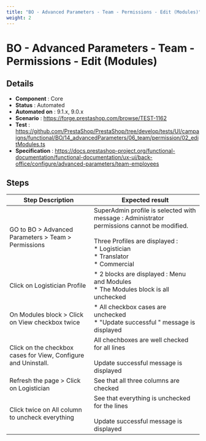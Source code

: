 ```yaml
---
title: "BO - Advanced Parameters - Team - Permissions - Edit (Modules)"
weight: 2
---
```


# BO - Advanced Parameters - Team - Permissions - Edit (Modules)
## Details
* **Component** : Core
* **Status** : Automated
* **Automated on** : 9.1.x, 9.0.x
* **Scenario** : https://forge.prestashop.com/browse/TEST-1162
* **Test** : https://github.com/PrestaShop/PrestaShop/tree/develop/tests/UI/campaigns/functional/BO/14_advancedParameters/06_team/permission/02_editModules.ts
* **Specification** : https://docs.prestashop-project.org/functional-documentation/functional-documentation/ux-ui/back-office/configure/advanced-parameters/team-employees

## Steps
| Step Description | Expected result |
| ----- | ----- |
| GO to BO > Advanced Parameters > Team > Permissions | SuperAdmin profile is selected with message : Administrator permissions cannot be modified.<br><br>Three Profiles are displayed : <br> * Logistician<br> * Translator<br> * Commercial |
| Click on Logistician Profile | * 2 blocks are displayed : Menu and Modules<br> * The Modules block is all unchecked |
| On Modules block > Click on View checkbox twice | * All checkbox cases are unchecked<br> * "Update successful " message is displayed |
| Click on the checkbox cases for View, Configure and Uninstall. | All chechboxes are well checked for all lines<br><br>Update successful message is displayed |
| Refresh the page > Click on Logistician | See that all three columns are checked |
| Click twice on All column to uncheck everything | See that everything is unchecked for the lines <br><br>Update successful message is displayed |
